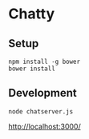 # Chatty

## Setup

```
npm install -g bower
bower install
```

## Development

```
node chatserver.js
```

[http://localhost:3000/](http://localhost:3000/)
